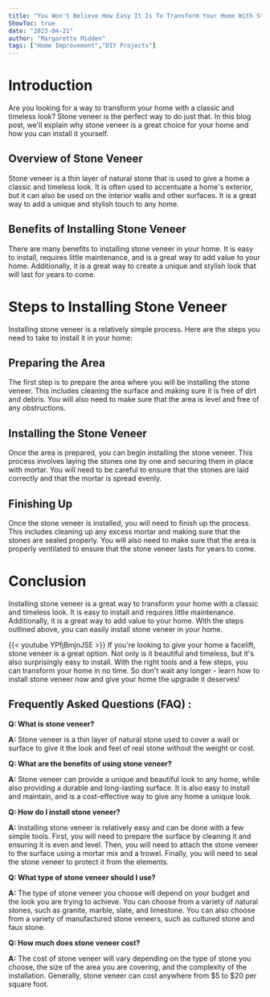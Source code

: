 ```yaml
---
title: "You Won't Believe How Easy It Is To Transform Your Home With Stone Veneer - Learn How To Install It Now!"
ShowToc: true 
date: "2023-04-21"
author: "Margarette Midden" 
tags: ["Home Improvement","DIY Projects"]
---
```

# Introduction

Are you looking for a way to transform your home with a classic and timeless look? Stone veneer is the perfect way to do just that. In this blog post, we'll explain why stone veneer is a great choice for your home and how you can install it yourself.

## Overview of Stone Veneer

Stone veneer is a thin layer of natural stone that is used to give a home a classic and timeless look. It is often used to accentuate a home's exterior, but it can also be used on the interior walls and other surfaces. It is a great way to add a unique and stylish touch to any home.

## Benefits of Installing Stone Veneer

There are many benefits to installing stone veneer in your home. It is easy to install, requires little maintenance, and is a great way to add value to your home. Additionally, it is a great way to create a unique and stylish look that will last for years to come.

# Steps to Installing Stone Veneer

Installing stone veneer is a relatively simple process. Here are the steps you need to take to install it in your home:

## Preparing the Area

The first step is to prepare the area where you will be installing the stone veneer. This includes cleaning the surface and making sure it is free of dirt and debris. You will also need to make sure that the area is level and free of any obstructions.

## Installing the Stone Veneer

Once the area is prepared, you can begin installing the stone veneer. This process involves laying the stones one by one and securing them in place with mortar. You will need to be careful to ensure that the stones are laid correctly and that the mortar is spread evenly.

## Finishing Up

Once the stone veneer is installed, you will need to finish up the process. This includes cleaning up any excess mortar and making sure that the stones are sealed properly. You will also need to make sure that the area is properly ventilated to ensure that the stone veneer lasts for years to come.

# Conclusion

Installing stone veneer is a great way to transform your home with a classic and timeless look. It is easy to install and requires little maintenance. Additionally, it is a great way to add value to your home. With the steps outlined above, you can easily install stone veneer in your home.

{{< youtube YPfjBmjnJSE >}} 
If you're looking to give your home a facelift, stone veneer is a great option. Not only is it beautiful and timeless, but it's also surprisingly easy to install. With the right tools and a few steps, you can transform your home in no time. So don't wait any longer - learn how to install stone veneer now and give your home the upgrade it deserves!

## Frequently Asked Questions (FAQ) :
**Q: What is stone veneer?** 

**A:** Stone veneer is a thin layer of natural stone used to cover a wall or surface to give it the look and feel of real stone without the weight or cost. 

**Q: What are the benefits of using stone veneer?** 

**A:** Stone veneer can provide a unique and beautiful look to any home, while also providing a durable and long-lasting surface. It is also easy to install and maintain, and is a cost-effective way to give any home a unique look. 

**Q: How do I install stone veneer?** 

**A:** Installing stone veneer is relatively easy and can be done with a few simple tools. First, you will need to prepare the surface by cleaning it and ensuring it is even and level. Then, you will need to attach the stone veneer to the surface using a mortar mix and a trowel. Finally, you will need to seal the stone veneer to protect it from the elements. 

**Q: What type of stone veneer should I use?** 

**A:** The type of stone veneer you choose will depend on your budget and the look you are trying to achieve. You can choose from a variety of natural stones, such as granite, marble, slate, and limestone. You can also choose from a variety of manufactured stone veneers, such as cultured stone and faux stone. 

**Q: How much does stone veneer cost?** 

**A:** The cost of stone veneer will vary depending on the type of stone you choose, the size of the area you are covering, and the complexity of the installation. Generally, stone veneer can cost anywhere from $5 to $20 per square foot.





